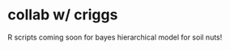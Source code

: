 collab w/ criggs
================

R scripts coming soon for bayes hierarchical model for soil nuts!

